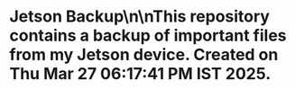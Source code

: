 # Jetson Backup\n\nThis repository contains a backup of important files from my Jetson device. Created on Thu Mar 27 06:17:41 PM IST 2025.

